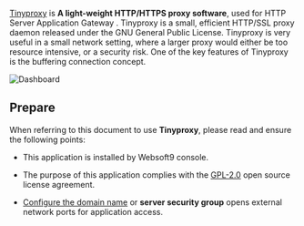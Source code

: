 [Tinyproxy](https://github.com/tinyproxy/tinyproxy) is **A light-weight HTTP/HTTPS proxy software**, used for HTTP Server Application Gateway . Tinyproxy is a small, efficient HTTP/SSL proxy daemon released under the GNU General Public License. Tinyproxy is very useful in a small network setting, where a larger proxy would either be too resource intensive, or a security risk. One of the key features of Tinyproxy is the buffering connection concept. 


![Dashboard](https://libs.websoft9.com/Websoft9/DocsPicture/zh/tinyproxy/tinyproxy-gui-websoft9.png)


## Prepare

When referring to this document to use **Tinyproxy**, please read and ensure the following points:

- This application is installed by Websoft9 console.

- The purpose of this application complies with the [GPL-2.0](https://opensource.org/licenses/GPL-2.0) open source license agreement.

- [Configure the domain name](./domain-set) or **server security group** opens external network ports for application access.